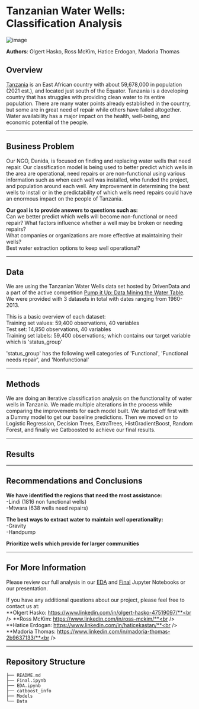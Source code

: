# Tanzanian Water Wells: Classification Analysis

![image](https://user-images.githubusercontent.com/84855671/151582831-80e1a279-22c3-4649-9be6-fdd8f660e8a0.png)

**Authors**: Olgert Hasko, Ross McKim, Hatice Erdogan, Madoria Thomas

## Overview

[Tanzania](https://www.britannica.com/place/Tanzania) is an East African country with about 59,678,000 in population (2021 est.), and located just south of the Equator. Tanzania is a developing country that has struggles with providing clean water to its entire population. There are many water points already established in the country, but some are in great need of repair while others have failed altogether. Water availability has a major impact on the health, well-being, and economic potential of the people. 

***

## Business Problem

Our NGO, Danida, is focused on finding and replacing water wells that need repair. Our classification model is being used to better predict which wells in the area are operational, need repairs or are non-functional using various information such as when each well was installed, who funded the project, and population around each well. Any improvement in determining the best wells to install or in the predictability of which wells need repairs could have an enormous impact on the people of Tanzania. 

**Our goal is to provide answers to questions such as:**<br />
Can we better predict which wells will become non-functional or need repair?
What factors influence whether a well may be broken or needing repairs?<br />
What companies or organizations are more effective at maintaining their wells?<br />
Best water extraction options to keep well operational?<br />

***

## Data

We are using the Tanzanian Water Wells data set hosted by DrivenData and a part of the active competition [Pump it Up: Data Mining the Water Table](https://www.drivendata.org/competitions/7/pump-it-up-data-mining-the-water-table/). We were provided with 3 datasets in total with dates ranging from 1960- 2013. 

This is a basic overview of each dataset:<br />
Training set values: 59,400 observations, 40 variables<br />
Test set: 14,850 observations, 40 variables<br />
Training set labels: 59,400 observations; which contains our target variable which is 'status_group'<br />

'status_group' has the following well categories of 'Functional', 'Functional needs repair', and 'Nonfunctional' 

***
## Methods

We are doing an iterative classification analysis on the functionality of water wells in Tanzania. We made multiple alterations in the process while comparing the improvements for each model built. We started off first with a Dummy model to get our baseline predictions. Then we moved on to Logistic Regression, Decision Trees, ExtraTrees, HistGradientBoost, Random Forest, and finally we Catboosted to achieve our final results. 

***

## Results



***
## Recommendations and Conclusions
**We have identified the regions that need the most assistance:<br />**
-Lindi (1816 non functional wells)<br />
-Mtwara (638 wells need repairs)<br />

**The best ways to extract water to maintain well operationality:<br />**
-Gravity<br />
-Handpump<br />

**Prioritize wells which provide for larger communities**

***
## For More Information

Please review our full analysis in our [EDA](https://github.com/OlgertHasko/Tanzanian-Water-Wells/blob/main/EDA.ipynb) and [Final](https://github.com/OlgertHasko/Tanzanian-Water-Wells/blob/main/Final.ipynb) Jupyter Notebooks or our presentation.

If you have any additional questions about our project, please feel free to contact us at:<br />
**Olgert Hasko: https://www.linkedin.com/in/olgert-hasko-47519097/**<br />
**Ross McKim: https://www.linkedin.com/in/ross-mckim/**<br />
**Hatice Erdogan: https://www.linkedin.com/in/haticekastan/**<br />
**Madoria Thomas: https://www.linkedin.com/in/madoria-thomas-2b9637133/**<br />

***

## Repository Structure

```
├── README.md                           
├── Final.ipynb   
├── EDA.ipynb
├── catboost_info
├── Models                                
└── Data                              
```
